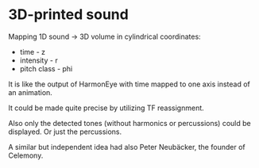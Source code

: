 # 3D-printed sound

Mapping 1D sound -> 3D volume in cylindrical coordinates:

- time - z
- intensity - r
- pitch class - phi

It is like the output of HarmonEye with time mapped to one axis instead of an animation.

It could be made quite precise by utilizing TF reassignment.

Also only the detected tones (without harmonics or percussions) could be displayed. Or just the percussions.

A similar but independent idea had also Peter Neubäcker, the founder of Celemony.
